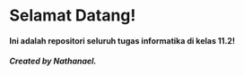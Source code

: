 # Selamat Datang!
#### Ini adalah repositori seluruh tugas informatika di kelas 11.2!
##### Created by Nathanael.
